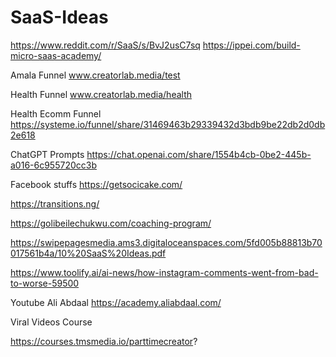 # SaaS-Ideas

https://www.reddit.com/r/SaaS/s/BvJ2usC7sq
https://ippei.com/build-micro-saas-academy/

Amala Funnel
www.creatorlab.media/test

Health Funnel
www.creatorlab.media/health

Health Ecomm Funnel
https://systeme.io/funnel/share/31469463b29339432d3bdb9be22db2d0db2e618

ChatGPT Prompts
https://chat.openai.com/share/1554b4cb-0be2-445b-a016-6c955720cc3b

Facebook stuffs
https://getsocicake.com/

https://transitions.ng/

https://golibeilechukwu.com/coaching-program/

https://swipepagesmedia.ams3.digitaloceanspaces.com/5fd005b88813b70017561b4a/10%20SaaS%20Ideas.pdf

https://www.toolify.ai/ai-news/how-instagram-comments-went-from-bad-to-worse-59500


Youtube Ali Abdaal
https://academy.aliabdaal.com/


Viral Videos Course 

https://courses.tmsmedia.io/parttimecreator?

 





